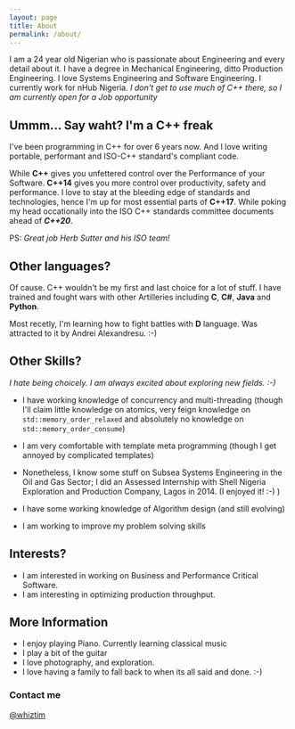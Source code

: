 ```yaml
---
layout: page
title: About
permalink: /about/
---
```


I am a 24 year old Nigerian who is passionate about Engineering and every detail about it. I have a degree in Mechanical Engineering, ditto Production Engineering. I love Systems Engineering and Software Engineering. 
I currently work for nHub Nigeria. *I don't get to use much of C++ there, so I am currently open for a Job opportunity*

## Ummm... Say waht? I'm a C++ freak

I've been programming in C++ for over 6 years now. And I love writing portable, performant and ISO-C++ standard's compliant code.

While **C++** gives you unfettered control over the Performance of your Software. **C++14** gives you more control over productivity, safety and performance. I love to stay at the bleeding edge of standards and technologies, hence I'm up for most essential parts of **C++17**. While poking my head occationally into the ISO C++ standards committee documents ahead of ***C++20***.

PS: *Great job Herb Sutter and his ISO team!*

## Other languages?

Of cause. C++ wouldn't be my first and last choice for a lot of stuff. I have trained and fought wars with other Artilleries including **C**, **C#**, **Java** and **Python**.

Most recetly, I'm learning how to fight battles with **D** language. Was attracted to it by Andrei Alexandresu. :-)

## Other Skills?

*I hate being choicely. I am always excited about exploring new fields. :-)*

- I have working knowledge of concurrency and multi-threading (though I'll claim little knowledge on atomics, very feign knowledge on `std::memory_order_relaxed` and absolutely no knowledge on `std::memory_order_consume`)

- I am very comfortable with template meta programming (though I get annoyed by complicated templates)

- Nonetheless, I know some stuff on Subsea Systems Engineering in the Oil and Gas Sector; I did an Assessed Internship with Shell Nigeria Exploration and Production Company, Lagos in 2014. (I enjoyed it! :-) )
- I have some working knowledge of Algorithm design (and still evolving)
- I am working to improve my problem solving skills

## Interests?

- I am interested in working on Business and Performance Critical Software.
- I am interesting in optimizing production throughput.

## More Information

- I enjoy playing Piano. Currently learning classical music
- I play a bit of the guitar
- I love photography, and exploration.
- I love having a family to fall back to when its all said and done. :-)

### Contact me

[@whiztim](mailto:whiztim@outlook.com)